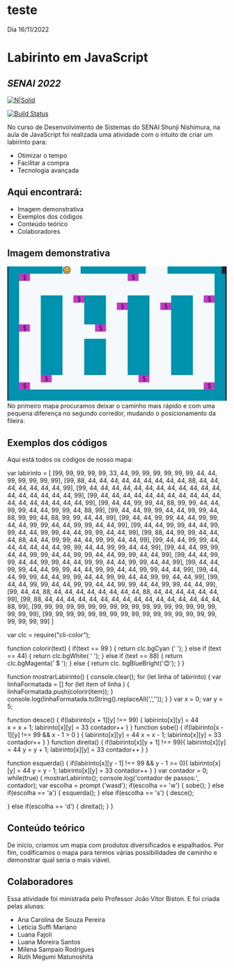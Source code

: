 # teste
Dia 16/11/2022
# Labirinto em JavaScript
## _SENAI 2022_

[![N|Solid](https://cldup.com/dTxpPi9lDf.thumb.png)](https://nodesource.com/products/nsolid)

[![Build Status](https://travis-ci.org/joemccann/dillinger.svg?branch=master)](https://travis-ci.org/joemccann/dillinger)

No curso de Desenvolvimento de Sistemas do SENAI Shunji Nishimura, na aula de JavaScript foi realizada uma atividade com o intuito de criar um labirinto para:

- Otimizar o tempo
- Facilitar a compra
- Tecnologia avançada

## Aqui encontrará:

- Imagem demonstrativa
- Exemplos dos códigos
- Conteúdo teórico
- Colaboradores

## Imagem demonstrativa
![imagem mapa1](https://github.com/ruthmegmat/Aula28/blob/main/mapa1.jpg?raw=true)
No primeiro mapa procuramos deixar o caminho mais rápido e com uma pequena diferença  no segundo corredor, mudando o posicionamento da fileira.

## Exemplos dos códigos

Aqui está todos os códigos de nosso mapa:

var labirinto = [
  [99, 99, 99, 99, 99, 33, 44, 99, 99, 99, 99, 99, 99, 44, 44, 99, 99, 99, 99, 99],
  [99, 88, 44, 44, 44, 44, 44, 44, 44, 44, 44, 88, 44, 44, 44, 44, 44, 44, 44, 99],
  [99, 44, 44, 44, 44, 44, 44, 44, 44, 44, 44, 44, 44, 44, 44, 44, 44, 44, 44, 99],
  [99, 44, 44, 44, 44, 44, 44, 44, 44, 44, 44, 44, 44, 44, 44, 44, 44, 44, 44, 99],
  [99, 44, 44, 99, 99, 44, 88, 99, 99, 44, 44, 99, 99, 44, 44, 99, 99, 44, 88, 99],
  [99, 44, 44, 99, 99, 44, 44, 99, 99, 44, 88, 99, 99, 44, 88, 99, 99, 44, 44, 99],
  [99, 44, 44, 99, 99, 44, 44, 99, 99, 44, 44, 99, 99, 44, 44, 99, 99, 44, 44, 99],
  [99, 44, 44, 99, 99, 44, 44, 99, 99, 44, 44, 99, 99, 44, 44, 99, 99, 44, 44, 99],
  [99, 88, 44, 99, 99, 44, 44, 44, 88, 44, 44, 99, 99, 44, 44, 99, 99, 44, 44, 99],
  [99, 44, 44, 99, 99, 44, 44, 44, 44, 44, 44, 99, 99, 44, 44, 99, 99, 44, 44, 99],
  [99, 44, 44, 99, 99, 44, 44, 99, 99, 44, 44, 99, 99, 44, 44, 99, 99, 44, 44, 99],
  [99, 44, 44, 99, 99, 44, 44, 99, 99, 44, 44, 99, 99, 44, 44, 99, 99, 44, 44, 99],
  [99, 44, 44, 99, 99, 44, 44, 99, 99, 44, 44, 99, 99, 44, 44, 99, 99, 44, 44, 99],
  [99, 44, 44, 99, 99, 44, 44, 99, 99, 44, 44, 99, 99, 44, 44, 99, 99, 44, 44, 99],
  [99, 44, 44, 99, 99, 44, 44, 99, 99, 44, 44, 99, 99, 44, 44, 99, 99, 44, 44, 99],
  [99, 44, 44, 88, 44, 44, 44, 44, 44, 44, 44, 44, 88, 44, 44, 44, 44, 44, 44, 99],
  [99, 88, 44, 44, 44, 44, 44, 44, 44, 44, 44, 44, 44, 44, 44, 44, 44, 44, 88, 99],
  [99, 99, 99, 99, 99, 99, 99, 99, 99, 99, 99, 99, 99, 99, 99, 99, 99, 99, 99, 99],
  [99, 99, 99, 99, 99, 99, 99, 99, 99, 99, 99, 99, 99, 99, 99, 99, 99, 99, 99, 99]
]

 var clc = require("cli-color");   

function colorir(text) {
  if(text == 99 ) {
    return clc.bgCyan	('   ');
  } else if (text == 44) {
     return clc.bgWhite( '   ');
  }  else if (text == 88) {
     return clc.bgMagenta(' $ ');
  } else {
    return clc.	bgBlueBright('😊');
  }
  }

function mostrarLabirinto() {
  console.clear();
for (let linha of labirinto) {
  var linhaFormatada = []
  for (let item of linha ) {
    linhaFormatada.push(colorir(item));
  }
console.log(linhaFormatada.toString().replaceAll(',',''));
}
}
var x = 0;
var y = 5;

function desce() {
  if(labirinto[x + 1][y] !== 99) {
  labirinto[x][y] = 44  
    x = x + 1;
    labirinto[x][y] = 33
    contador++
   }
  }
function sobe() {
  if(labirinto[x - 1][y] !== 99 && x - 1 > 0 ) {
    labirinto[x][y] = 44
    x = x - 1;
    labirinto[x][y] = 33
    contador++
  }
}
 function direita() {
   if(labirinto[x][y + 1] !== 99){
labirinto[x][y] = 44
    y = y + 1;
    labirinto[x][y] = 33
     contador++
  }
 }

function esquerda() {
  if(labirinto[x][y - 1] !== 99 && y - 1 >= 0){
   labirinto[x][y] = 44
    y = y - 1;
    labirinto[x][y] = 33
    contador++
  }
}
var contador = 0;
while(true) {
  mostrarLabirinto();
  console.log('contador de passos:', contador);
  var escolha = prompt ('wasd');
  if(escolha == 'w') {
    sobe();
  } else if(escolha == 'a') {
    esquerda();
  } else if(escolha == 's') {
    desce();
    
  } else if(escolha == 'd') {
    direita();
  }
}



## Conteúdo teórico

De início, criamos um mapa com produtos diversificados e espalhados. 
Por fim, codificamos o mapa para termos várias possibilidades de caminho e demonstrar qual seria o mais viável.

## Colaboradores

Essa atividade foi ministrada pelo Professor João Vitor Biston.
E foi criada pelas alunas:
- Ana Carolina de Souza Pereira
- Leticia Suffi Mariano
- Luana Fajoli
- Luana Moreira Santos
- Milena Sampaio Rodrigues
- Ruth Megumi Matunoshita
